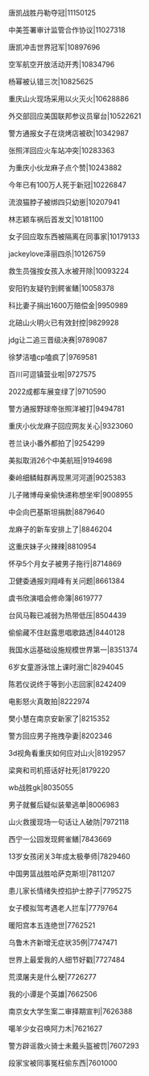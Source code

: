 唐凯战胜丹勒夺冠|11150125

中美签署审计监管合作协议|11027318

唐凯冲击世界冠军|10897696

空军航空开放活动开秀|10834796

杨幂被认错三次|10825625

重庆山火现场采用以火灭火|10628886

外交部回应美国联邦参议员窜台|10522621

警方通报女子在烧烤店被砍|10342987

张照洋回应火车站冲突|10283363

为重庆小伙龙麻子点个赞|10243882

今年已有100万人死于新冠|10226847

流浪猫脖子被绑四只幼崽|10207941

林志颖车祸后首发文|10181100

女子回应取东西被隔离在同事家|10179133

jackeylove泽丽四杀|10126759

救生员强按女孩入水被开除|10093224

安阳钓友疑钓到鳄雀鳝|10058378

科比妻子捐出1600万赔偿金|9950989

北碚山火明火已有效封控|9829928

jdg让二追三晋级决赛|9789087

徐梦洁嗑cp嗑疯了|9769581

百川可逗镇营业啦|9727575

2022成都车展变绿了|9710590

警方通报野球帝张照洋被打|9494781

重庆小伙龙麻子回应网友关心|9323060

苍兰诀小番外都拍了|9254299

美拟取消26个中美航班|9194698

秦岭细鳞鲑群再现黑河河道|9025383

儿子赌博母亲偷快递称想坐牢|9008955

中企向巴基斯坦捐款|8879640

龙麻子的新车安排上了|8846204

这重庆妹子火辣辣|8810954

怀孕5个月女子被男子拖行|8714869

卫健委通报刘翔峰有关问题|8661384

虞书欣演唱会修命簿|8619777

台风马鞍已减弱为热带低压|8504439

偷偷藏不住赵露思唱歌路透|8440128

我国水运基础设施规模世界第一|8351374

6岁女童游泳馆上课时溺亡|8294045

陈若仪说终于等到小志回家|8242409

电影怒火真敢拍|8222974

樊小慧在南京安新家了|8215352

警方回应男子拖拽孕妻|8202346

3d视角看重庆如何应对山火|8192957

梁爽和司机搭话好社死|8179220

wb战胜gk|8035055

男子就餐后疑似装晕逃单|8006983

山火救援现场一句话让人破防|7972118

西宁一公园发现鳄雀鳝|7843669

13岁女孩闭关3年成太极拳师|7829460

中国男篮战胜哈萨克斯坦|7811207

患儿家长情绪失控掐护士脖子|7795275

女子模拟驾考遇老人拦车|7779764

暖阳宫本五连绝世|7762521

乌鲁木齐新增无症状35例|7747471

世界上最爱我的人细节好戳|7727484

荒漠屠夫是什么梗|7726277

我的小谭是个英雄|7662506

南京女大学生案二审择期宣判|7626388

噶羊少女召唤阿力木|7621627

警方辟谣救火骑士未戴头盔被罚|7607293

段家宝被同事冤枉偷东西|7601000

